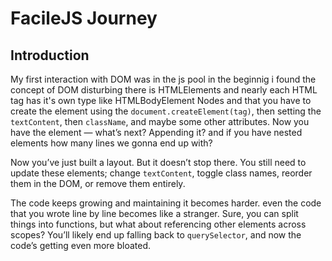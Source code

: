# FacileJS Journey

## Introduction

My first interaction with DOM was in the js pool in the beginnig i found the concept of DOM disturbing there is HTMLElements and nearly each HTML tag has it's own type like HTMLBodyElement
Nodes and that you have to create the element using the   `document.createElement(tag)`, then setting the `textContent`, then `className`, and maybe some other attributes. Now you have the element — what’s next? Appending it? and if you have nested elements how many lines we gonna end up with?

Now you’ve just built a layout. But it doesn’t stop there. You still need to update these elements; change `textContent`, toggle class names, reorder them in the DOM, or remove them entirely.

The code keeps growing and maintaining it becomes harder. even the code that you wrote line by line becomes like a stranger. Sure, you can split things into functions, but what about referencing other elements across scopes? You’ll likely end up falling back to `querySelector`, and now the code’s getting even more bloated.

